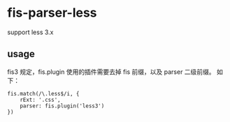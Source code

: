 # fis-parser-less

support less 3.x

## usage

fis3 规定，fis.plugin 使用的插件需要去掉 fis 前缀，以及 parser 二级前缀。
如下： 
```
fis.match(/\.less$/i, {
    rExt: '.css',
    parser: fis.plugin('less3')
})
```

